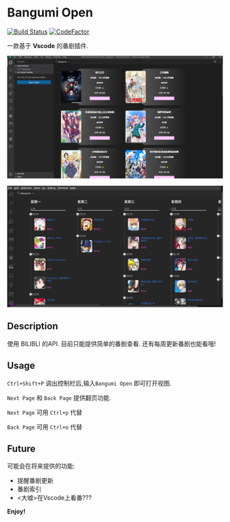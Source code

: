 # Bangumi Open
[![Build Status](https://travis-ci.com/sdttttt/vscode-bangumi.svg?branch=master)](https://travis-ci.com/sdttttt/vscode-bangumi)
[![CodeFactor](https://www.codefactor.io/repository/github/sdttttt/vscode-bangumi/badge/master)](https://www.codefactor.io/repository/github/sdttttt/vscode-bangumi/overview/master)

一款基于 **Vscode** 的番剧插件.

![b1](./resources/b1.png)

![b2](./resources/b2.png)

## Description

使用 BILIBLI 的API.
目前只能提供简单的番剧查看.
还有每周更新番剧也能看哦!

## Usage

`Ctrl+Shift+P` 调出控制栏后,输入`Bangumi Open` 即可打开视图.

`Next Page` 和 `Back Page` 提供翻页功能.

`Next Page` 可用 `Ctrl+p` 代替

`Back Page` 可用 `Ctrl+o` 代替

## Future

可能会在将来提供的功能:

- 提醒番剧更新
- 番剧索引
- <大嘘>在Vscode上看番???

**Enjoy!**
